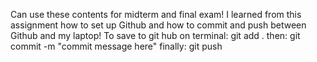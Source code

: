 Can use these contents for midterm and final exam!
I learned from this assignment how to set up Github and how to commit and push between Github and my laptop!
To save to git hub on terminal: git add .
then: git commit -m "commit message here"
finally: git push

